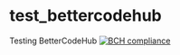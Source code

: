 # test_bettercodehub
Testing BetterCodeHub
[![BCH compliance](https://bettercodehub.com/edge/badge/web3assignments/test_bettercodehub?branch=master)](https://bettercodehub.com/)
